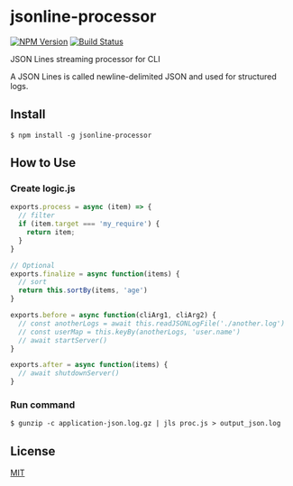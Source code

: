 # jsonline-processor

[![NPM Version][npm-image]][npm-url]
[![Build Status](https://travis-ci.org/tilfin/jsonline-processor.svg?branch=master)](https://travis-ci.org/tilfin/jsonline-processor)

JSON Lines streaming processor for CLI

A JSON Lines is called newline-delimited JSON and used for structured logs.

## Install

```
$ npm install -g jsonline-processor
```

## How to Use

### Create logic.js

```js
exports.process = async (item) => {
  // filter
  if (item.target === 'my_require') {
    return item;
  }
}

// Optional
exports.finalize = async function(items) {
  // sort
  return this.sortBy(items, 'age')
}

exports.before = async function(cliArg1, cliArg2) {
  // const anotherLogs = await this.readJSONLogFile('./another.log')
  // const userMap = this.keyBy(anotherLogs, 'user.name')
  // await startServer()
}

exports.after = async function(items) {
  // await shutdownServer()
}
```

### Run command

```
$ gunzip -c application-json.log.gz | jls proc.js > output_json.log
```

## License

  [MIT](LICENSE)

[npm-image]: https://img.shields.io/npm/v/jsonline-processor.svg
[npm-url]: https://npmjs.org/package/jsonline-processor
